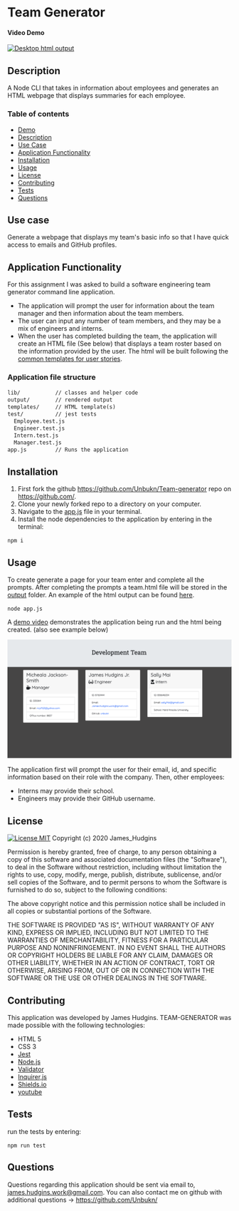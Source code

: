 # Team Generator

#### Video Demo
[![Desktop html output](https://imgur.com/d3R81fz.png)](https://youtu.be/J7d4WhcN1SA)

## Description     
A Node CLI that takes in information about employees and generates an HTML webpage that displays summaries for each employee.

  ### Table of contents
  * [Demo](#Video-Demo)
  * [Description](#Description)
  * [Use Case](#Use-case)
  * [Application Functionality ](#Application-Functionality)
  * [Installation](#Installation)
  * [Usage](#Usage)
  * [License](#License)
  * [Contributing](#Contributing)
  * [Tests](#Tests)
  * [Questions](#Questions)

## Use case
Generate a webpage that displays my team's basic info so that I have quick access to emails and GitHub profiles.

## Application Functionality 
For this assignment I was asked to build a software engineering team generator command line application.
* The application will prompt the user for information about the team manager and then information about the team members.
* The user can input any number of team members, and they may be a mix of engineers and interns. 
* When the user has completed building the team, the application will create an HTML file (See below) that displays a team roster based on the information provided by the user. 
The html will be built following the [common templates for user stories](https://en.wikipedia.org/wiki/User_story#Common_templates).
### Application file structure


```
lib/           // classes and helper code
output/        // rendered output
templates/     // HTML template(s)
test/          // jest tests
  Employee.test.js
  Engineer.test.js
  Intern.test.js
  Manager.test.js
app.js         // Runs the application
```

## Installation
1. First fork the github https://github.com/Unbukn/Team-generator repo on https://github.com/.
2. Clone your newly forked repo to a directory on your computer.
3. Navigate to the [app.js](./app.js) file in your terminal.
4. Install the node dependencies to the application by entering in the terminal:
```
npm i
``` 
## Usage
To create generate a page for your team enter and complete all the prompts. After completing the prompts a team.html file will be stored in the [output](./output) folder. An example of the html output can be found [here](./output/example.html).
```
node app.js
```
A [demo video](https://youtu.be/uRBiRK0loAc) demonstrates the application being run and the html being created. (also see example below)

![Desktop html output](./assets/Team-Gen(desktop).png)
<!-- ![Mobile html output](./assets/TeamGenPic(Mobile).png) -->

The application first will prompt the user for their email, id, and specific information based on their role with the company. Then, other employees:
 - Interns may provide their school.
 - Engineers may provide their GitHub username.


## License
[![License MIT](https://img.shields.io/badge/License-MIT-brightgreen.svg)](https://shields.io/)
Copyright (c) 2020 James_Hudgins

Permission is hereby granted, free of charge, to any person obtaining a copy
of this software and associated documentation files (the "Software"), to deal
in the Software without restriction, including without limitation the rights
to use, copy, modify, merge, publish, distribute, sublicense, and/or sell
copies of the Software, and to permit persons to whom the Software is
furnished to do so, subject to the following conditions:

The above copyright notice and this permission notice shall be included in all
copies or substantial portions of the Software.

THE SOFTWARE IS PROVIDED "AS IS", WITHOUT WARRANTY OF ANY KIND, EXPRESS OR
IMPLIED, INCLUDING BUT NOT LIMITED TO THE WARRANTIES OF MERCHANTABILITY,
FITNESS FOR A PARTICULAR PURPOSE AND NONINFRINGEMENT. IN NO EVENT SHALL THE
AUTHORS OR COPYRIGHT HOLDERS BE LIABLE FOR ANY CLAIM, DAMAGES OR OTHER
LIABILITY, WHETHER IN AN ACTION OF CONTRACT, TORT OR OTHERWISE, ARISING FROM,
OUT OF OR IN CONNECTION WITH THE SOFTWARE OR THE USE OR OTHER DEALINGS IN THE
SOFTWARE.

## Contributing
This application was developed by James Hudgins. TEAM-GENERATOR was made possible with the following technologies:
* HTML 5
* CSS 3
* [Jest](https://www.npmjs.com/package/jest)
* [Node.js](https://nodejs.org/api/fs.html)
* [Validator](https://www.npmjs.com/package/validator)
* [Inquirer,js](https://www.npmjs.com/package/inquirer)
* [Shields.io](https://shields.io/)
* [youtube](https://youtube.com)

## Tests
run the tests by entering: 
```
npm run test
```

## Questions
Questions regarding this application should be sent via email to, james.hudgins.work@gmail.com. You can also contact me on github with additional questions -> https://github.com/Unbukn/

